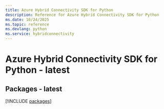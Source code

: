 ```yaml
---
title: Azure Hybrid Connectivity SDK for Python
description: Reference for Azure Hybrid Connectivity SDK for Python
ms.date: 10/24/2025
ms.topic: reference
ms.devlang: python
ms.service: hybridconnectivity
---
```

# Azure Hybrid Connectivity SDK for Python - latest
## Packages - latest
[!INCLUDE [packages](hybrid-connectivity-index.md)]